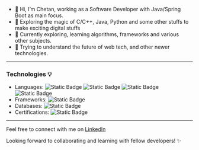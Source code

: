 - 👋 Hi, I’m Chetan, working as a Software Developer with Java/Spring Boot as main focus.
- 👀 Exploring the magic of C/C++, Java, Python and some other stuffs to make exciting digital stuffs
- 🌱 Currently exploring, learning algorithms, frameworks and various other subjects.
- 🦖 Trying to understand the future of web tech, and other newer technologies.

------
<h3>Technologies 💡</h3>


- Languages: ![Static Badge](https://img.shields.io/badge/Java-blue) ![Static Badge](https://img.shields.io/badge/C%2FC%2B%2B-darkred) ![Static Badge](https://img.shields.io/badge/HTML-orange) ![Static Badge](https://img.shields.io/badge/CSS-pink)
- Frameworks: ![Static Badge](https://img.shields.io/badge/SpringBoot-green?logo=springboot)
- Databases: ![Static Badge](https://img.shields.io/badge/OracleSQL-red?logo=oracle)
- Certifications: ![Static Badge](https://img.shields.io/badge/Oracle%20Java%20SE8%20Programmer-darkred?logo=oracle)

---

Feel free to connect with me on [LinkedIn](https://www.linkedin.com/in/chetan-dhanjal/)

Looking forward to collaborating and learning with fellow developers! ✨


